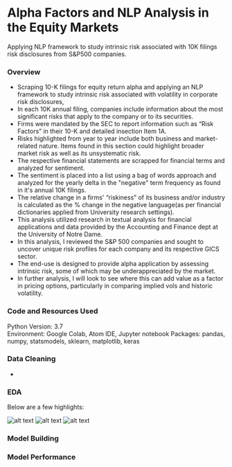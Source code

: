 # Alpha Factors and NLP Analysis in the Equity Markets
Applying NLP framework to study intrinsic risk associated with 10K filings risk disclosures from S&amp;P500 companies. 


### Overview

* Scraping 10-K filings for equity return alpha and applying an NLP framework to study intrinsic risk associated with volatility in corporate risk disclosures,
* In each 10K annual filing, companies include information about the most significant risks that apply to the company or to its securities.
* Firms were mandated by the SEC to report information such as “Risk Factors” in their 10-K and detailed insection Item 1A. 
* Risks highlighted from year to year include both business and market-related nature.  Items found in this section could highlight broader market risk as well as its unsystematic risk.
* The respective financial statements are scrapped for financial terms and analyzed for sentiment.
* The sentiment is placed into a list using a bag of words approach and analyzed for the yearly delta in the "negative" term frequency as found in it's annual 10K filings.
* The relative change in a firms' “riskiness” of its business and/or industry is calculated as the % change in the negative language(as per financial dictionaries applied from University research settings).  
* This analysis utilized research in textual analysis for financial applications and data provided by the Accounting and Finance dept at the University of Notre Dame.  
* In this analysis, I reviewed the S&P 500 companies and sought to uncover unique risk profiles for each company and its respective GICS sector. 
* The end-use is designed to provide alpha application by assessing intrinsic risk, some of which may be underappreciated by the market.  
* In further analysis, I will look to see where this can add value as a factor in pricing options, particularly in comparing implied vols and historic volatility.


### Code and Resources Used
Python Version: 3.7  
Environment: Google Colab, Atom IDE, Jupyter notebook 
Packages: pandas, numpy, statsmodels, sklearn, matplotlib, keras  

### Data Cleaning
* 

### EDA
Below are a few highlights:

![alt text]()
![alt text]()
![alt text]()

### Model Building


### Model Performance

